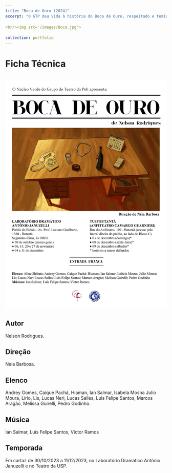 ```yaml
---
title: "Boca de Ouro (2024)"
excerpt: "O GTP deu vida à história do Boca de Ouro, respeitado e temido bicheiro que domina a contravenção no bairro de Madureira, no Rio de Janeiro."

<br/><img src='/images/Boca.jpg'>

collection: portfolio
---
```


# Ficha Técnica

<br/><img src='/images/CartazBoca.jpg'>

## Autor
Nelson Rodrigues.

## Direção
Neia Barbosa.

## Elenco
Andrey Gomes, Caique Pachá, Hiaman, Ian Salmar, Isabela Mosna Julio Moura, Lírio, Lis, Lucas Neri, Lucas Salles, Luis Felipe Santos, Marcos Aragão, Melissa Guirelli, Pedro Godinho.

## Música
Ian Salmar, Luís Felipe Santos, Victor Ramos

## Temporada
Em cartaz de 30/10/2023 a 11/12/2023, no Laboratório Dramático Antônio Januzelli e no Teatro da USP. 

